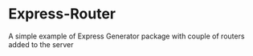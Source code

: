 # Express-Router


A simple example of Express Generator package with couple of routers added to the server
